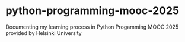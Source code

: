 # python-programming-mooc-2025
Documenting my learning process in Python Progamming MOOC 2025 provided by Helsinki University

